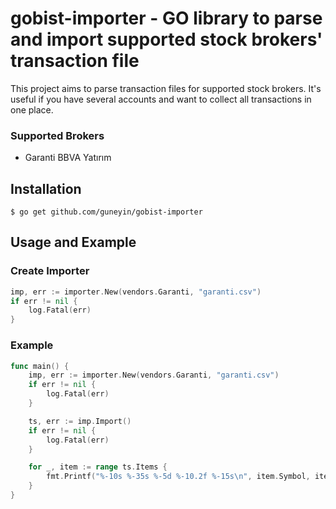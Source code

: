 
# gobist-importer - GO library to parse and import supported stock brokers' transaction file

This project aims to parse transaction files for supported stock brokers. It's useful if you have several accounts and want to collect all transactions in one place.

### Supported Brokers
- Garanti BBVA Yatırım


## Installation

    $ go get github.com/guneyin/gobist-importer

## Usage and Example

### Create Importer
```go
imp, err := importer.New(vendors.Garanti, "garanti.csv")
if err != nil {
    log.Fatal(err)
}
```

### Example
```go
func main() {
    imp, err := importer.New(vendors.Garanti, "garanti.csv")
    if err != nil {
        log.Fatal(err)
    }

    ts, err := imp.Import()
    if err != nil {
        log.Fatal(err)
    }

    for _, item := range ts.Items {
        fmt.Printf("%-10s %-35s %-5d %-10.2f %-15s\n", item.Symbol, item.Date, item.Quantity, item.Price, item.Type.String())
    }
}
``` 